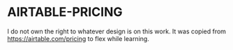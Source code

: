 # AIRTABLE-PRICING
I do not own the right to whatever design is on this work. It was copied from https://airtable.com/pricing to flex while learning.
